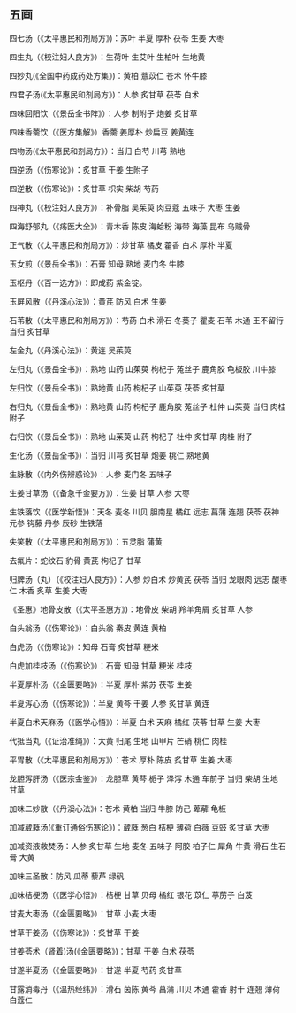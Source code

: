 ## 五画

四七汤（《太平惠民和剂局方》)：苏叶 半夏 厚朴 茯苓 生姜 大枣

四生丸（《校注妇人良方》）：生荷叶 生艾叶  生柏叶 生地黄

四妙丸(《全国中药成药处方集》)：黄柏 薏苡仁 苍术 怀牛膝

四君子汤(《太平惠民和剂局方》)：人参 炙甘草 茯苓 白术

四味回阳饮（《景岳全书阵》）：人参 制附子 炮姜 炙甘草

四味香薷饮（《医方集解》）香薷 姜厚朴 炒扁豆 姜黄连

四物汤(《太平惠民和剂局方》）：当归 白芍 川芎 熟地

四逆汤（《伤寒论》）：炙甘草 干姜 生附子

四逆散（《伤寒论》）：炙甘草 枳实 柴胡 芍药

四神丸（《校注妇人良方》）：补骨脂 吴茱萸 肉豆蔻  五味子 大枣 生姜

四海舒郁丸（《疡医大全》）：青木香 陈皮 海蛤粉 海带 海藻 昆布 乌贼骨

正气散（《太平惠民和剂局方》）：炒甘草 橘皮 藿香 白术 厚朴 半夏

玉女煎（《景岳全书》）：石膏 知母 熟地 麦门冬 牛膝

玉枢丹（《百一选方》）：即成药 紫金锭。

玉屏风散（《丹溪心法》）：黄芪 防风 白术 生姜

石苇散（《太平惠民和剂局方》）：芍药 白术 滑石 冬葵子 瞿麦 石苇 木通 王不留行 当归 炙甘草

左金丸（《丹溪心法》）：黄连 吴茱萸

左归丸（《景岳全书》）：熟地 山药 山茱萸  枸杞子 菟丝子 鹿角胶 龟板胶 川牛膝

左归饮（《景岳全书》）：熟地黄 山药 枸杞子 山茱萸 茯苓 炙甘草

右归丸（《景岳全书》）：熟地黄 山药 枸杞子 鹿角胶 菟丝子 杜仲 山茱萸 当归 肉桂 附子

右归饮（《景岳全书》）：熟地 山茱萸 山药  枸杞子 杜仲 炙甘草 肉桂 附子

生化汤（《景岳全书》）：当归 川芎 炙甘草  炮姜 桃仁 熟地黄

生脉散（《内外伤辨惑论》）：人参 麦门冬 五味子

生姜甘草汤（《备急千金要方》）：生姜 甘草  人参 大枣

生铁落饮（《医学新悟》)：天冬 麦冬 川贝 胆南星 橘红 远志 菖蒲 连翘 茯苓 茯神 元参 钩藤 丹参 辰砂 生铁落

失笑散（《太平惠民和剂局方》）：五灵脂 蒲黄

去氟片：蛇纹石 豹骨 黄芪 枸杞子 甘草

归脾汤（丸）（《校注妇人良方》）：人参 炒白术 炒黄芪 茯苓 当归 龙眼肉 远志 酸枣仁 木香 炙草 生姜 大枣

《圣惠》地骨皮散（《太平圣惠方》)：地骨皮  柴胡 羚羊角屑 炙甘草 人参

白头翁汤（《伤寒论》）：白头翁 秦皮 黄连  黄柏

白虎汤（《伤寒论》）：知母 石膏 炙甘草 粳米

白虎加桂枝汤（《伤寒论》）：石膏 知母 甘草 粳米 桂枝

半夏厚朴汤（《金匮要略》）：半夏 厚朴 紫苏 茯苓 生姜

半夏泻心汤（《伤寒论》）：半夏 黄芩 干姜 人参 炙甘草 黄连

半夏白术天麻汤（《医学心悟》）：半夏 白术  天麻 橘红 茯苓 甘草 生姜 大枣

代抵当丸（《证治准绳》）：大黄 归尾 生地  山甲片 芒硝 桃仁 肉桂

平胃散（《太平惠民和剂局方》）：苍术 厚朴 陈皮 炙甘草 生姜 大枣

龙胆泻肝汤（《医宗金鉴》）：龙胆草 黄芩 栀子 泽泻 木通 车前子 当归 柴胡 生地 甘草

加味二妙散（《丹溪心法》)：苍术 黄柏 当归 牛膝 防己 萆薢 龟板

加减葳蕤汤(《重订通俗伤寒论》)：葳蕤 葱白 桔梗 薄荷 白薇 豆豉 炙甘草 大枣

加减资液救焚汤：人参 炙甘草 生地 麦冬  五味子 阿胶 柏子仁 犀角 牛黄 滑石 生石膏 大黄

加味三圣散：防风 瓜蒂 藜芦 绿矾

加味桔梗汤（《医学心悟》）：桔梗 甘草 贝母 橘红 银花 苡仁 葶苈子 白芨

甘麦大枣汤（《金匮要略》）：甘草 小麦 大枣

甘草干姜汤（《伤寒论》）：炙甘草 干姜

甘姜苓术（肾着)汤(《金匮要略》)：甘草 干姜 白术 茯苓

甘遂半夏汤（《金匮要略》）：甘遂 半夏 芍药 炙甘草

甘露消毒丹（《温热经纬》）：滑石 茵陈 黄芩 菖蒲 川贝 木通 藿香 射干 连翘 薄荷 白蔻仁
